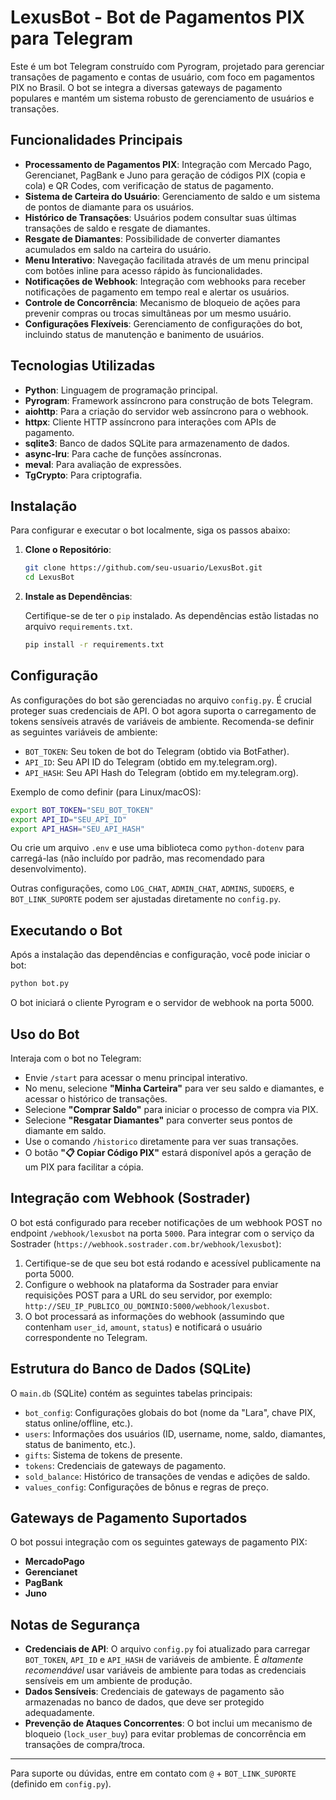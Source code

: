 # LexusBot - Bot de Pagamentos PIX para Telegram

Este é um bot Telegram construído com Pyrogram, projetado para gerenciar transações de pagamento e contas de usuário, com foco em pagamentos PIX no Brasil. O bot se integra a diversas gateways de pagamento populares e mantém um sistema robusto de gerenciamento de usuários e transações.

## Funcionalidades Principais

*   **Processamento de Pagamentos PIX**: Integração com Mercado Pago, Gerencianet, PagBank e Juno para geração de códigos PIX (copia e cola) e QR Codes, com verificação de status de pagamento.
*   **Sistema de Carteira do Usuário**: Gerenciamento de saldo e um sistema de pontos de diamante para os usuários.
*   **Histórico de Transações**: Usuários podem consultar suas últimas transações de saldo e resgate de diamantes.
*   **Resgate de Diamantes**: Possibilidade de converter diamantes acumulados em saldo na carteira do usuário.
*   **Menu Interativo**: Navegação facilitada através de um menu principal com botões inline para acesso rápido às funcionalidades.
*   **Notificações de Webhook**: Integração com webhooks para receber notificações de pagamento em tempo real e alertar os usuários.
*   **Controle de Concorrência**: Mecanismo de bloqueio de ações para prevenir compras ou trocas simultâneas por um mesmo usuário.
*   **Configurações Flexíveis**: Gerenciamento de configurações do bot, incluindo status de manutenção e banimento de usuários.

## Tecnologias Utilizadas

*   **Python**: Linguagem de programação principal.
*   **Pyrogram**: Framework assíncrono para construção de bots Telegram.
*   **aiohttp**: Para a criação do servidor web assíncrono para o webhook.
*   **httpx**: Cliente HTTP assíncrono para interações com APIs de pagamento.
*   **sqlite3**: Banco de dados SQLite para armazenamento de dados.
*   **async-lru**: Para cache de funções assíncronas.
*   **meval**: Para avaliação de expressões.
*   **TgCrypto**: Para criptografia.

## Instalação

Para configurar e executar o bot localmente, siga os passos abaixo:

1.  **Clone o Repositório**:

    ```bash
    git clone https://github.com/seu-usuario/LexusBot.git
    cd LexusBot
    ```

2.  **Instale as Dependências**:

    Certifique-se de ter o `pip` instalado. As dependências estão listadas no arquivo `requirements.txt`.

    ```bash
    pip install -r requirements.txt
    ```

## Configuração

As configurações do bot são gerenciadas no arquivo `config.py`. É crucial proteger suas credenciais de API. O bot agora suporta o carregamento de tokens sensíveis através de variáveis de ambiente. Recomenda-se definir as seguintes variáveis de ambiente:

*   `BOT_TOKEN`: Seu token de bot do Telegram (obtido via BotFather).
*   `API_ID`: Seu API ID do Telegram (obtido em my.telegram.org).
*   `API_HASH`: Seu API Hash do Telegram (obtido em my.telegram.org).

Exemplo de como definir (para Linux/macOS):

```bash
export BOT_TOKEN="SEU_BOT_TOKEN"
export API_ID="SEU_API_ID"
export API_HASH="SEU_API_HASH"
```

Ou crie um arquivo `.env` e use uma biblioteca como `python-dotenv` para carregá-las (não incluído por padrão, mas recomendado para desenvolvimento).

Outras configurações, como `LOG_CHAT`, `ADMIN_CHAT`, `ADMINS`, `SUDOERS`, e `BOT_LINK_SUPORTE` podem ser ajustadas diretamente no `config.py`.

## Executando o Bot

Após a instalação das dependências e configuração, você pode iniciar o bot:

```bash
python bot.py
```

O bot iniciará o cliente Pyrogram e o servidor de webhook na porta 5000.

## Uso do Bot

Interaja com o bot no Telegram:

*   Envie `/start` para acessar o menu principal interativo.
*   No menu, selecione **"Minha Carteira"** para ver seu saldo e diamantes, e acessar o histórico de transações.
*   Selecione **"Comprar Saldo"** para iniciar o processo de compra via PIX.
*   Selecione **"Resgatar Diamantes"** para converter seus pontos de diamante em saldo.
*   Use o comando `/historico` diretamente para ver suas transações.
*   O botão **"📋 Copiar Código PIX"** estará disponível após a geração de um PIX para facilitar a cópia.

## Integração com Webhook (Sostrader)

O bot está configurado para receber notificações de um webhook POST no endpoint `/webhook/lexusbot` na porta `5000`. Para integrar com o serviço da Sostrader (`https://webhook.sostrader.com.br/webhook/lexusbot`):

1.  Certifique-se de que seu bot está rodando e acessível publicamente na porta 5000.
2.  Configure o webhook na plataforma da Sostrader para enviar requisições POST para a URL do seu servidor, por exemplo: `http://SEU_IP_PUBLICO_OU_DOMINIO:5000/webhook/lexusbot`.
3.  O bot processará as informações do webhook (assumindo que contenham `user_id`, `amount`, `status`) e notificará o usuário correspondente no Telegram.

## Estrutura do Banco de Dados (SQLite)

O `main.db` (SQLite) contém as seguintes tabelas principais:

*   `bot_config`: Configurações globais do bot (nome da "Lara", chave PIX, status online/offline, etc.).
*   `users`: Informações dos usuários (ID, username, nome, saldo, diamantes, status de banimento, etc.).
*   `gifts`: Sistema de tokens de presente.
*   `tokens`: Credenciais de gateways de pagamento.
*   `sold_balance`: Histórico de transações de vendas e adições de saldo.
*   `values_config`: Configurações de bônus e regras de preço.

## Gateways de Pagamento Suportados

O bot possui integração com os seguintes gateways de pagamento PIX:

*   **MercadoPago**
*   **Gerencianet**
*   **PagBank**
*   **Juno**

## Notas de Segurança

*   **Credenciais de API**: O arquivo `config.py` foi atualizado para carregar `BOT_TOKEN`, `API_ID` e `API_HASH` de variáveis de ambiente. É *altamente recomendável* usar variáveis de ambiente para todas as credenciais sensíveis em um ambiente de produção.
*   **Dados Sensíveis**: Credenciais de gateways de pagamento são armazenadas no banco de dados, que deve ser protegido adequadamente.
*   **Prevenção de Ataques Concorrentes**: O bot inclui um mecanismo de bloqueio (`lock_user_buy`) para evitar problemas de concorrência em transações de compra/troca.

---

Para suporte ou dúvidas, entre em contato com `@` + `BOT_LINK_SUPORTE` (definido em `config.py`).
